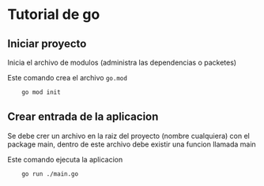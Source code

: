 # Tutorial de go

## Iniciar proyecto

Inicia el archivo de modulos (administra las dependencias o packetes)

Este comando crea el archivo `go.mod`

```bash
    go mod init
```

## Crear entrada de la aplicacion

Se debe crer un archivo en la raiz del proyecto (nombre cualquiera) con el package main, dentro de este archivo debe existir una funcion llamada main

Este comando ejecuta la aplicacion

```bash
    go run ./main.go
```
